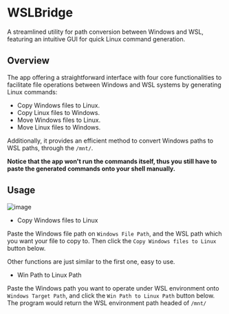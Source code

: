 # WSLBridge
A streamlined utility for path conversion between Windows and WSL, featuring an intuitive GUI for quick Linux command generation.

## Overview
The app offering a straightforward interface with four core functionalities to facilitate file operations between Windows and WSL systems by generating Linux commands:

 - Copy Windows files to Linux.
 - Copy Linux files to Windows.
 - Move Windows files to Linux.
 - Move Linux files to Windows.

Additionally, it provides an efficient method to convert Windows paths to WSL paths, through the `/mnt/`.


**Notice that the app won't run the commands itself, thus you still have to paste the generated commands onto your shell manually.**

## Usage

![image](https://github.com/Ives-Natsume/WSLBridge/assets/134116579/818eaf7b-76cd-4da9-a7c4-2b3ceebff5b0)


- Copy Windows files to Linux

Paste the Windows file path on `Windows File Path`, and the WSL path which you want your file to copy to. Then click the `Copy Windows files to Linux` button below.

Other functions are just similar to the first one, easy to use.


- Win Path to Linux Path

Paste the Windows path you want to operate under WSL environment onto `Windows Target Path`, and click the `Win Path to Linux Path` button below. The program would return the WSL environment path headed of `/mnt/`

